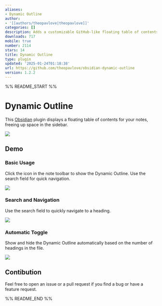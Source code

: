 ```yaml
---
aliases:
- Dynamic Outline
author:
- '[[authors/theopavlove|theopavlove]]'
categories: []
description: Adds a customizable GitHub-like floating table of contents.
downloads: 717
mobile: true
number: 2114
stars: 14
title: Dynamic Outline
type: plugin
updated: '2025-01-24T01:18:38'
url: https://github.com/theopavlove/obsidian-dynamic-outline
version: 1.2.2
---
```


%% README_START %%

# Dynamic Outline

This [Obsidian](https://obsidian.md/) plugin displays a floating table of contents for your notes, freeing up space in the sidebar.

![](https://raw.githubusercontent.com/theopavlove/obsidian-dynamic-outline/HEAD/assets/dynamic-outline-cover.png)

## Demo

### Basic Usage

Click the icon in the note toolbar to show the Dynamic Outline. Use the search field for quick navigation.

![](https://raw.githubusercontent.com/theopavlove/obsidian-dynamic-outline/HEAD/assets/demo-basic-usage.gif)

### Search and Navigation

Use the search field to quickly navigate to a heading.

![](https://raw.githubusercontent.com/theopavlove/obsidian-dynamic-outline/HEAD/assets/demo-search-and-navigation.gif)

### Automatic Toggle

Show and hide the Dynamic Outline automatically based on the number of headings in the file.

![](https://raw.githubusercontent.com/theopavlove/obsidian-dynamic-outline/HEAD/assets/demo-automatic-toggle.gif)

## Contibution

Feel free to open an issue or a pull request if you find a bug or have a feature request.


%% README_END %%